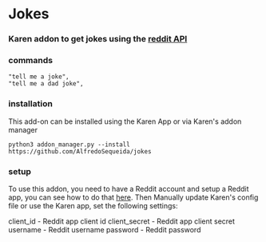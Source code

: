 # Jokes
### Karen addon to get jokes using the [reddit API](https://www.reddit.com/dev/api/)

### commands
```
"tell me a joke",
"tell me a dad joke",
```

### installation
This add-on can be installed using the Karen App or via Karen's addon manager
```
python3 addon_manager.py --install https://github.com/AlfredoSequeida/jokes
```

### setup
To use this addon, you need to have a Reddit account and setup a Reddit app, you can see how to do that [here](https://github.com/reddit-archive/reddit/wiki/OAuth2). Then Manually update Karen's config file or use the Karen app, set the following settings:

client_id - Reddit app client id
client_secret - Reddit app client secret
username - Reddit username
password - Reddit password
